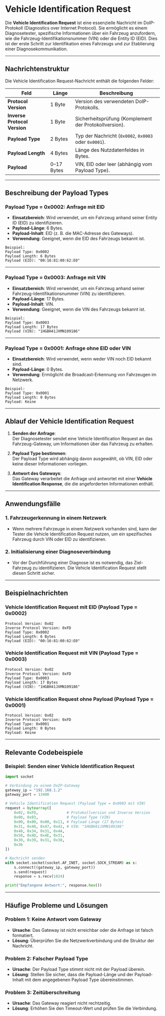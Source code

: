 # Vehicle Identification Request

Die **Vehicle Identification Request** ist eine essenzielle Nachricht im DoIP-Protokoll (Diagnostics over Internet Protocol). Sie ermöglicht es einem Diagnosetester, spezifische Informationen über ein Fahrzeug anzufordern, wie die Fahrzeug-Identifikationsnummer (VIN) oder die Entity ID (EID). Dies ist der erste Schritt zur Identifikation eines Fahrzeugs und zur Etablierung einer Diagnosekommunikation.

---

## Nachrichtenstruktur

Die Vehicle Identification Request-Nachricht enthält die folgenden Felder:

| Feld                       | Länge       | Beschreibung                                                  |
|----------------------------|-------------|--------------------------------------------------------------|
| **Protocol Version**       | 1 Byte      | Version des verwendeten DoIP-Protokolls.                     |
| **Inverse Protocol Version** | 1 Byte    | Sicherheitsprüfung (Komplement der Protokollversion).         |
| **Payload Type**           | 2 Bytes     | Typ der Nachricht (`0x0002`, `0x0003` oder `0x0001`).         |
| **Payload Length**         | 4 Bytes     | Länge des Nutzdatenfeldes in Bytes.                          |
| **Payload**                | 0–17 Bytes  | VIN, EID oder leer (abhängig vom Payload Type).               |

---

## Beschreibung der Payload Types

### **Payload Type = 0x0002**: Anfrage mit EID
- **Einsatzbereich**: Wird verwendet, um ein Fahrzeug anhand seiner Entity ID (EID) zu identifizieren.
- **Payload-Länge**: 6 Bytes.
- **Payload-Inhalt**: EID (z. B. die MAC-Adresse des Gateways).
- **Verwendung**: Geeignet, wenn die EID des Fahrzeugs bekannt ist.

```plaintext
Beispiel:
Payload Type: 0x0002
Payload Length: 6 Bytes
Payload (EID): "00:16:81:00:62:E0"
```

---

### **Payload Type = 0x0003**: Anfrage mit VIN
- **Einsatzbereich**: Wird verwendet, um ein Fahrzeug anhand seiner Fahrzeug-Identifikationsnummer (VIN) zu identifizieren.
- **Payload-Länge**: 17 Bytes.
- **Payload-Inhalt**: VIN.
- **Verwendung**: Geeignet, wenn die VIN des Fahrzeugs bekannt ist.

```plaintext
Beispiel:
Payload Type: 0x0003
Payload Length: 17 Bytes
Payload (VIN): "1HGBH41JXMN109186"
```

---

### **Payload Type = 0x0001**: Anfrage ohne EID oder VIN
- **Einsatzbereich**: Wird verwendet, wenn weder VIN noch EID bekannt sind.
- **Payload-Länge**: 0 Bytes.
- **Verwendung**: Ermöglicht die Broadcast-Erkennung von Fahrzeugen im Netzwerk.

```plaintext
Beispiel:
Payload Type: 0x0001
Payload Length: 0 Bytes
Payload: Keine
```

---

## Ablauf der Vehicle Identification Request

1. **Senden der Anfrage**:  
   Der Diagnosetester sendet eine Vehicle Identification Request an das Fahrzeug-Gateway, um Informationen über das Fahrzeug zu erhalten.

2. **Payload Type bestimmen**:  
   Der Payload Type wird abhängig davon ausgewählt, ob VIN, EID oder keine dieser Informationen vorliegen.

3. **Antwort des Gateways**:  
   Das Gateway verarbeitet die Anfrage und antwortet mit einer **Vehicle Identification Response**, die die angeforderten Informationen enthält.

---

## Anwendungsfälle

### 1. Fahrzeugerkennung in einem Netzwerk
- Wenn mehrere Fahrzeuge in einem Netzwerk vorhanden sind, kann der Tester die Vehicle Identification Request nutzen, um ein spezifisches Fahrzeug durch VIN oder EID zu identifizieren.

### 2. Initialisierung einer Diagnoseverbindung
- Vor der Durchführung einer Diagnose ist es notwendig, das Ziel-Fahrzeug zu identifizieren. Die Vehicle Identification Request stellt diesen Schritt sicher.

---

## Beispielnachrichten

### Vehicle Identification Request mit EID (Payload Type = 0x0002)
```plaintext
Protocol Version: 0x02
Inverse Protocol Version: 0xFD
Payload Type: 0x0002
Payload Length: 6 Bytes
Payload (EID): "00:16:81:00:62:E0"
```

### Vehicle Identification Request mit VIN (Payload Type = 0x0003)
```plaintext
Protocol Version: 0x02
Inverse Protocol Version: 0xFD
Payload Type: 0x0003
Payload Length: 17 Bytes
Payload (VIN): "1HGBH41JXMN109186"
```

### Vehicle Identification Request ohne Payload (Payload Type = 0x0001)
```plaintext
Protocol Version: 0x02
Inverse Protocol Version: 0xFD
Payload Type: 0x0001
Payload Length: 0 Bytes
Payload: Keine
```

---

## Relevante Codebeispiele

### Beispiel: Senden einer Vehicle Identification Request
```python
import socket

# Verbindung zu einem DoIP-Gateway
gateway_ip = "192.168.1.2"
gateway_port = 13400

# Vehicle Identification Request (Payload Type = 0x0003 mit VIN)
request = bytearray([
    0x02, 0xFD,             # Protokollversion und Inverse Version
    0x00, 0x03,             # Payload Type (VIN)
    0x00, 0x00, 0x00, 0x11, # Payload Länge (17 Bytes)
    0x31, 0x48, 0x47, 0x42, # VIN: "1HGBH41JXMN109186"
    0x48, 0x34, 0x31, 0x4A,
    0x58, 0x4D, 0x4E, 0x31,
    0x30, 0x39, 0x31, 0x38,
    0x36
])

# Nachricht senden
with socket.socket(socket.AF_INET, socket.SOCK_STREAM) as s:
    s.connect((gateway_ip, gateway_port))
    s.send(request)
    response = s.recv(1024)

print("Empfangene Antwort:", response.hex())
```

---

## Häufige Probleme und Lösungen

### Problem 1: Keine Antwort vom Gateway
- **Ursache**: Das Gateway ist nicht erreichbar oder die Anfrage ist falsch formatiert.
- **Lösung**: Überprüfen Sie die Netzwerkverbindung und die Struktur der Nachricht.

### Problem 2: Falscher Payload Type
- **Ursache**: Der Payload Type stimmt nicht mit der Payload überein.
- **Lösung**: Stellen Sie sicher, dass die Payload-Länge und der Payload-Inhalt mit dem angegebenen Payload Type übereinstimmen.

### Problem 3: Zeitüberschreitung
- **Ursache**: Das Gateway reagiert nicht rechtzeitig.
- **Lösung**: Erhöhen Sie den Timeout-Wert und prüfen Sie die Verbindung.

